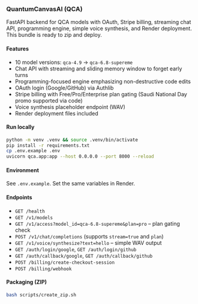 ### QuantumCanvasAI (QCA)

FastAPI backend for QCA models with OAuth, Stripe billing, streaming chat API, programming engine, simple voice synthesis, and Render deployment. This bundle is ready to zip and deploy.

#### Features
- 10 model versions: `qca-4.9` → `qca-6.8-supereme`
- Chat API with streaming and sliding memory window to forget early turns
- Programming-focused engine emphasizing non-destructive code edits
- OAuth login (Google/GitHub) via Authlib
- Stripe billing with Free/Pro/Enterprise plan gating (Saudi National Day promo supported via code)
- Voice synthesis placeholder endpoint (WAV)
- Render deployment files included

#### Run locally
```bash
python -m venv .venv && source .venv/bin/activate
pip install -r requirements.txt
cp .env.example .env
uvicorn qca.app:app --host 0.0.0.0 --port 8000 --reload
```

#### Environment
See `.env.example`. Set the same variables in Render.

#### Endpoints
- `GET /health`
- `GET /v1/models`
- `GET /v1/access?model_id=qca-6.8-supereme&plan=pro` – plan gating check
- `POST /v1/chat/completions` (supports `stream=true` and `plan`)
- `GET /v1/voice/synthesize?text=hello` – simple WAV output
- `GET /auth/login/google`, `GET /auth/login/github`
- `GET /auth/callback/google`, `GET /auth/callback/github`
- `POST /billing/create-checkout-session`
- `POST /billing/webhook`

#### Packaging (ZIP)
```bash
bash scripts/create_zip.sh
```

